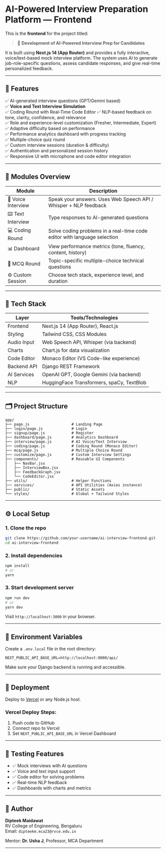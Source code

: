 # AI-Powered Interview Preparation Platform — Frontend

This is the **frontend** for the project titled:

> 📌 **Development of AI-Powered Interview Prep for Candidates**

It is built using **Next.js 14 (App Router)** and provides a fully interactive, voice/text-based mock interview platform. The system uses AI to generate job-role-specific questions, assess candidate responses, and give real-time personalized feedback.

---

## 🌟 Features

✅ AI-generated interview questions (GPT/Gemini based)  
✅ **Voice and Text Interview Simulation**  
✅ Coding Round with Real-Time Code Editor
✅ NLP-based feedback on tone, clarity, confidence, and relevance  
✅ Role and experience-level customization (Fresher, Intermediate, Expert)  
✅ Adaptive difficulty based on performance  
✅ Performance analytics dashboard with progress tracking  
✅ Multiple-choice quiz round  
✅ Custom interview sessions (duration & difficulty)  
✅ Authentication and personalized session history  
✅ Responsive UI with microphone and code editor integration  

---

## 🧠 Modules Overview

| Module                 | Description                                                                 |
|------------------------|-----------------------------------------------------------------------------|
| 🎤 Voice Interview     | Speak your answers. Uses Web Speech API / Whisper + NLP feedback            |
| ⌨️ Text Interview      | Type responses to AI-generated questions                                    |
| 💻 Coding Round       | Solve coding problems in a real-time code editor with language selection   |
| 📊 Dashboard           | View performance metrics (tone, fluency, content, history)                  |
| 🧩 MCQ Round           | Topic-specific multiple-choice technical questions                          |
| ⚙️ Custom Session      | Choose tech stack, experience level, and duration                           |

---

## 🔧 Tech Stack

| Layer        | Tools/Technologies                              |
|--------------|-------------------------------------------------|
| Frontend     | Next.js 14 (App Router), React.js               |
| Styling      | Tailwind CSS, CSS Modules                       |
| Audio Input  | Web Speech API, Whisper (via backend)           |
| Charts       | Chart.js for data visualization                 |
| Code Editor  | Monaco Editor (VS Code-like experience)         |
| Backend API  | Django REST Framework                           |
| AI Services  | OpenAI GPT, Google Gemini (via backend)         |
| NLP          | HuggingFace Transformers, spaCy, TextBlob       |

---

## 🗂️ Project Structure

```
app/
├── page.js                   # Landing Page
├── login/page.js             # Login
├── signup/page.js            # Register
├── dashboard/page.js         # Analytics Dashboard
├── interview/page.js         # AI Voice/Text Interview
├── coding/page.js            # Coding Round (Monaco Editor)
├── mcq/page.js               # Multiple Choice Round
├── customize/page.js         # Custom Interview Settings
├── components/               # Reusable UI Components
│   ├── NavBar.jsx
│   ├── InterviewBox.jsx
│   ├── FeedbackGraph.jsx
│   └── CodeEditor.jsx
├── utils/                    # Helper Functions
├── services/                 # API Utilities (Axios instance)
├── public/                   # Static Assets
└── styles/                   # Global + Tailwind Styles
```

---

## ⚙️ Local Setup

### 1. Clone the repo

```bash
git clone https://github.com/your-username/ai-interview-frontend.git
cd ai-interview-frontend
```

### 2. Install dependencies

```bash
npm install
# or
yarn
```

### 3. Start development server

```bash
npm run dev
# or
yarn dev
```

Visit `http://localhost:3000` in your browser.

---

## 🔐 Environment Variables

Create a `.env.local` file in the root directory:

```
NEXT_PUBLIC_API_BASE_URL=http://localhost:8000/api/
```

Make sure your Django backend is running and accessible.

---

## 🚀 Deployment

Deploy to [Vercel](https://vercel.com/) or any Node.js host.

### Vercel Deploy Steps:

1. Push code to GitHub
2. Connect repo to Vercel
3. Set `NEXT_PUBLIC_API_BASE_URL` in Vercel Dashboard

---

## 🧪 Testing Features

- ✅ Mock interviews with AI questions
- ✅ Voice and text input support
- ✅ Code editor for solving problems
- ✅ Real-time NLP feedback
- ✅ Dashboards with charts and metrics

---

## 🧑 Author

**Dipteek Maidawat**  
RV College of Engineering, Bengaluru  
Email: `dipteekm.mca23@rvce.edu.in`

Mentor: **Dr. Usha J**, Professor, MCA Department

---

